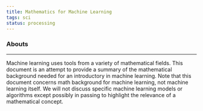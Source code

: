 ```yaml
---
title: Mathematics for Machine Learning
tags: sci
status: processing
---
```


### Abouts

___

Machine learning uses tools from a variety of mathematical fields. This document is an attempt to  provide a summary of the mathematical background needed for an introductory in machine learning.
Note that this document concerns math background for machine learning, not machine learning itself. We will not discuss specific machine learning models or algorithms except possibly in passing  to highlight the relevance of a mathematical concept.
